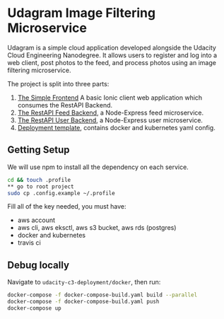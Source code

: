 # Udagram Image Filtering Microservice

Udagram is a simple cloud application developed alongside the Udacity Cloud Engineering Nanodegree. It allows users to register and log into a web client, post photos to the feed, and process photos using an image filtering microservice.

The project is split into three parts:
1. [The Simple Frontend](/udacity-c3-frontend)
A basic Ionic client web application which consumes the RestAPI Backend. 
2. [The RestAPI Feed Backend](/udacity-c3-restapi-feed), a Node-Express feed microservice.
3. [The RestAPI User Backend](/udacity-c3-restapi-user), a Node-Express user microservice.
4. [Deployment template](/udacity-c3-deployment), contains docker and kubernetes yaml config.

## Getting Setup

We will use npm to install all the dependency on each service. 
```sh
cd && touch .profile
** go to root project
sudo cp .config.example ~/.profile
```

Fill all of the key needed, you must have:
- aws account
- aws cli, aws eksctl, aws s3 bucket, aws rds (postgres)
- docker and kubernetes
- travis ci

## Debug locally

Navigate to `udacity-c3-deployment/docker`, then run:
```sh
docker-compose -f docker-compose-build.yaml build --parallel
docker-compose -f docker-compose-build.yaml push
docker-compose up
```
